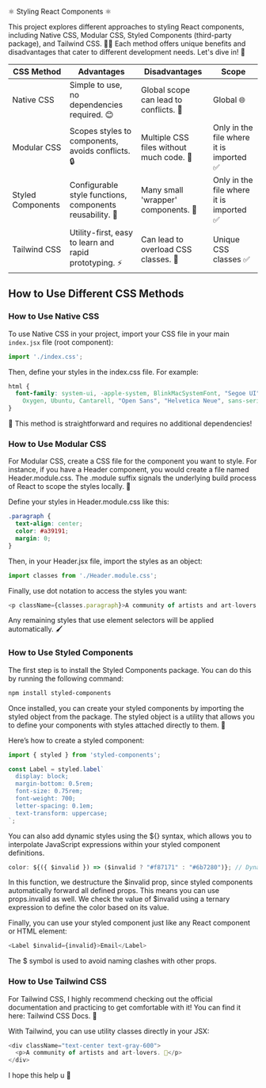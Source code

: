 ⚛️ Styling React Components ⚛️

This project explores different approaches to styling React components, including Native CSS, Modular CSS, Styled Components (third-party package), and Tailwind CSS. 🎨✨ 
Each method offers unique benefits and disadvantages that cater to different development needs. Let's dive in! 🚀

| CSS Method         | Advantages                                                     | Disadvantages                              | Scope                                   |
|--------------------|----------------------------------------------------------------|------------------------------------------  |-------------------------------------------------|
| Native CSS         | Simple to use, no dependencies required. 😊                   | Global scope can lead to conflicts. 🔻     | Global 🌐
| Modular CSS        | Scopes styles to components, avoids conflicts. 🔒             | Multiple CSS files without much code. 🔻   | Only in the file where it is imported ✅
| Styled Components  | Configurable style functions, components reusability. 🐸      | Many small 'wrapper' components. 🔻        | Only in the file where it is imported ✅
| Tailwind CSS       | Utility-first, easy to learn and rapid prototyping. ⚡        | Can lead to overload CSS classes. 🔻       | Unique CSS classes ✅

## How to Use Different CSS Methods

### How to Use Native CSS
To use Native CSS in your project, import your CSS file in your main `index.jsx` file (root component):

```javascript
import './index.css';
```
Then, define your styles in the index.css file. For example:
```css
html {
  font-family: system-ui, -apple-system, BlinkMacSystemFont, "Segoe UI", Roboto,
    Oxygen, Ubuntu, Cantarell, "Open Sans", "Helvetica Neue", sans-serif;
}
```
🌟 This method is straightforward and requires no additional dependencies!

### How to Use Modular CSS
For Modular CSS, create a CSS file for the component you want to style. 
For instance, if you have a Header component, you would create a file named Header.module.css. 
The .module suffix signals the underlying build process of React to scope the styles locally. 🎨

Define your styles in Header.module.css like this:
```css
.paragraph {
  text-align: center;
  color: #a39191;
  margin: 0;
}
```

Then, in your Header.jsx file, import the styles as an object:
```javascript
import classes from './Header.module.css';
```

Finally, use dot notation to access the styles you want:
```javascript
<p className={classes.paragraph}>A community of artists and art-lovers. 🎉</p>
```
Any remaining styles that use element selectors will be applied automatically. 🖌️

### How to Use Styled Components
The first step is to install the Styled Components package. You can do this by running the following command:
```bash
npm install styled-components
```
Once installed, you can create your styled components by importing the styled object from the package. 
The styled object is a utility that allows you to define your components with styles attached directly to them. 🎨

Here’s how to create a styled component:
```javascript
import { styled } from 'styled-components';

const Label = styled.label`
  display: block;
  margin-bottom: 0.5rem;
  font-size: 0.75rem;
  font-weight: 700;
  letter-spacing: 0.1em;
  text-transform: uppercase;
`;
```
You can also add dynamic styles using the ${} syntax, which allows you to interpolate JavaScript expressions within your styled component definitions.
```javascript
color: ${({ $invalid }) => ($invalid ? "#f87171" : "#6b7280")}; // Dynamic color based on the $invalid prop
```
In this function, we destructure the $invalid prop, since styled components automatically forward all defined props. 
This means you can use props.invalid as well. 
We check the value of $invalid using a ternary expression to define the color based on its value. 

Finally, you can use your styled component just like any React component or HTML element:
```javascript
<Label $invalid={invalid}>Email</Label>
```
The $ symbol is used to avoid naming clashes with other props.

### How to Use Tailwind CSS
For Tailwind CSS, I highly recommend checking out the official documentation and practicing to get comfortable with it! You can find it here: Tailwind CSS Docs. 🚀

With Tailwind, you can use utility classes directly in your JSX:
```javascript
<div className="text-center text-gray-600">
  <p>A community of artists and art-lovers. 🎨</p>
</div>
```

I hope this help u 🐸
